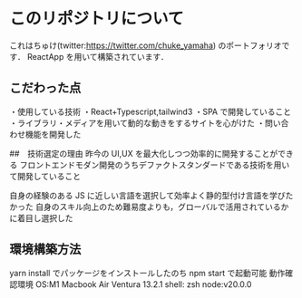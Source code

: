 # このリポジトリについて

これはちゅけ(twitter:https://twitter.com/chuke_yamaha)
のポートフォリオです．
ReactApp を用いて構築されています．

## こだわった点

・使用している技術
・React+Typescript,tailwind3
・SPA で開発していること
・ライブラリ・メディアを用いて動的な動きをするサイトを心がけた
・問い合わせ機能を開発した

##　技術選定の理由
昨今の UI,UX を最大化しつつ効率的に開発することができる
フロントエンドモダン開発のうちデファクトスタンダードである技術を用いて開発していること

自身の経験のある JS に近しい言語を選択して効率よく静的型付け言語を学びたかった
自身のスキル向上のため難易度よりも，グローバルで活用されているかに着目し選択した

## 環境構築方法

yarn install でパッケージをインストールしたのち npm start で起動可能
動作確認環境
OS:M1 Macbook Air Ventura 13.2.1
shell: zsh
node:v20.0.0

